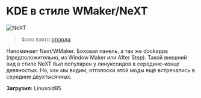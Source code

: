 # KDE в стиле WMaker/NeXT

![NeXT](https://i.redd.it/osjgzuot7f921.jpg)

> Фото взято [отсюда](https://i.redd.it/osjgzuot7f921.jpg)

Напоминает Next/WMaker. Боковая панель, а так же dockapps (предположительно, из Window Maker или After Step). Такой внешний вид в стиле NeXT был популярен у линуксоидов в середине-конце девяностых. Но, как мы видим, отголоски этой моды ещё встречались в середине двухтысячных.

**Загрузил:** Linuxoid85
